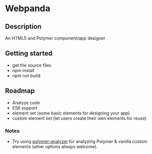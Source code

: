 # Webpanda

## Description

An HTML5 and Polymer component/app designer

## Getting started
- get the source files
- npm install
- npm run build

## Roadmap

- Analyze code
- ES6 support
- element set (some basic elements for designing your app)
- custom element set (let users create their own elements for reuse)

### Notes

- Try using [polymer-analyzer](https://github.com/Polymer/polymer-analyzer) for analyzing Polymer & vanilla custom elements (other options always welcome).
